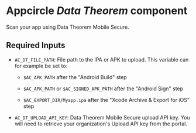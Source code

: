 # Appcircle _Data Theorem_ component

Scan your app using Data Theorem Mobile Secure.

## Required Inputs

- `AC_DT_FILE_PATH`: File path to the IPA or APK to upload. This variable can for example be set to:
   - `$AC_APK_PATH` after the "Android Build" step
   - `$AC_APK_PATH` or `$AC_SIGNED_APK_PATH` after the "Android Sign" step
   
   - `$AC_EXPORT_DIR/Myapp.ipa` after the "Xcode Archive & Export for iOS" step

- `AC_DT_UPLOAD_API_KEY`: Data Theorem Mobile Secure upload API key. You will need to retrieve your organization's Upload API key from the portal.

